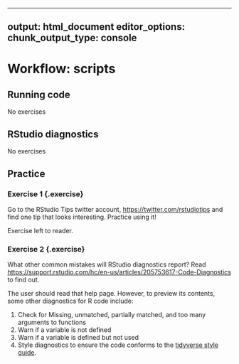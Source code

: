 
---
output: html_document
editor_options:
  chunk_output_type: console
---

# Workflow: scripts

## Running code

No exercises

## RStudio diagnostics

No exercises

## Practice

### Exercise 1 {.exercise}


Go to the RStudio Tips twitter account, <https://twitter.com/rstudiotips> and find one tip that looks interesting. Practice using it!


Exercise left to reader.

### Exercise 2 {.exercise}


What other common mistakes will RStudio diagnostics report?
Read <https://support.rstudio.com/hc/en-us/articles/205753617-Code-Diagnostics> to find out.


The user should read that help page. However, to preview its contents, some other diagnostics for R code include:

1.  Check for Missing, unmatched, partially matched, and too many arguments to functions
1.  Warn if a variable is not defined
1.  Warn if a variable is defined but not used
1.  Style diagnostics to ensure the code conforms to the [tidyverse style guide](http://adv-r.had.co.nz/Style.html).

